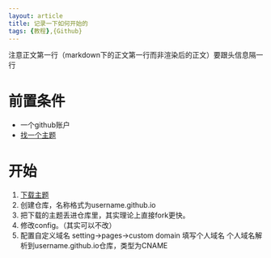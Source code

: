 ```yaml
---
layout: article
title: 记录一下如何开始的
tags: {教程},{Github}
---
```


注意正文第一行（markdown下的正文第一行而非渲染后的正文）要跟头信息隔一行

# 前置条件

- 一个github账户
- [找一个主题](https://kitian616.github.io/jekyll-TeXt-theme/)

# 开始

1. [下载主题](https://github.com/kitian616/jekyll-TeXt-theme)
2. 创建仓库，名称格式为username.github.io
3. 把下载的主题丢进仓库里，其实理论上直接fork更快。
4. 修改config。（其实可以不改）
5. 配置自定义域名 setting->pages->custom domain 填写个人域名
   个人域名解析到username.github.io仓库，类型为CNAME
